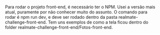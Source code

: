 Para rodar o projeto front-end, é necessário ter o NPM. Usei a versão mais atual, puramente por não conhecer muito do assunto.
O comando para rodar é npm run dev, e deve ser rodado dentro da pasta realmate-challenge-front-end.
Tem uns exemplos de como a tela ficou dentro do folder realmate-challenge-front-end/Fotos-front-end.